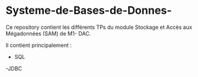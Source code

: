 # Systeme-de-Bases-de-Donnes-
Ce repository contient les différents TPs du module Stockage et Accès aux Mégadonnées (SAM) de M1- DAC.

Il contient principalement :

- SQL

-JDBC
